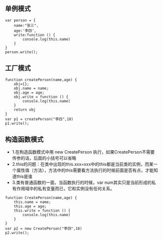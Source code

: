 ## 单例模式
```
var person = {
    name:"张三",
    age:'李四',
    write:function () {
        console.log(this.name)
    }
}
person.write();
```
## 工厂模式
```
function createPerson(name,age) {
    obj={};
    obj.name = name;
    obj.age = age;
    obj.write = function () {
        console.log(this.name)
    }
    return obj
}
var p1 = createPerson("李四",18)
p1.write();
```
## 构造函数模式
- 1.在构造函数模式中用 new CreatePerson  执行，如果CreatePerson不需要传参的话，后面的小括号可以省略
- 2.this的问题：在类中出现的this.xxx=xxx中的this都是当前类的实例，而某一个属性值（方法），方法中的this需要看方法执行的时候前面是否有点，才能知道this是谁
- 3.类有普通函数的一面，当函数执行的时候，var num其实只是当前形成的私有作用域中的私有变量而已，它和实例没有任何关系。
```
function CreatePerson(name,age) {
    this.name = name;
    this.age = age;
    this.write = function () {
        console.log(this.name)
    }
}
var p2 = new CreatePerson("李四",18)
p2.write();

```
